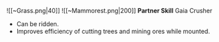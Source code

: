 
![[~Grass.png|40]]
![[~Mammorest.png|200]]
**Partner Skill**
Gaia Crusher
- Can be ridden.
- Improves efficiency of cutting trees and mining ores while mounted.
